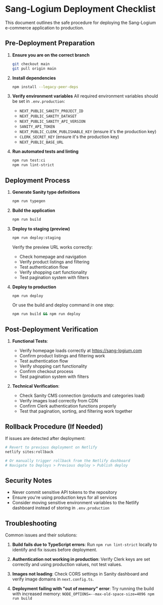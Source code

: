 # Sang-Logium Deployment Checklist

This document outlines the safe procedure for deploying the Sang-Logium e-commerce application to production.

## Pre-Deployment Preparation

1. **Ensure you are on the correct branch**
   ```bash
   git checkout main
   git pull origin main
   ```

2. **Install dependencies**
   ```bash
   npm install --legacy-peer-deps
   ```

3. **Verify environment variables**
   All required environment variables should be set in `.env.production`:
   - `NEXT_PUBLIC_SANITY_PROJECT_ID`
   - `NEXT_PUBLIC_SANITY_DATASET`
   - `NEXT_PUBLIC_SANITY_API_VERSION`
   - `SANITY_API_TOKEN`
   - `NEXT_PUBLIC_CLERK_PUBLISHABLE_KEY` (ensure it's the production key)
   - `CLERK_SECRET_KEY` (ensure it's the production key)
   - `NEXT_PUBLIC_BASE_URL`

4. **Run automated tests and linting**
   ```bash
   npm run test:ci
   npm run lint-strict
   ```

## Deployment Process

1. **Generate Sanity type definitions**
   ```bash
   npm run typegen
   ```

2. **Build the application**
   ```bash
   npm run build
   ```

3. **Deploy to staging (preview)**
   ```bash
   npm run deploy:staging
   ```
   
   Verify the preview URL works correctly:
   - Check homepage and navigation
   - Verify product listings and filtering
   - Test authentication flow
   - Verify shopping cart functionality
   - Test pagination system with filters

4. **Deploy to production**
   ```bash
   npm run deploy
   ```
   
   Or use the build and deploy command in one step:
   ```bash
   npm run build && npm run deploy
   ```

## Post-Deployment Verification

1. **Functional Tests**:
   - Verify homepage loads correctly at https://sang-logium.com
   - Confirm product listings and filtering work
   - Test authentication flow
   - Verify shopping cart functionality
   - Confirm checkout process
   - Test pagination system with filters

2. **Technical Verification**:
   - Check Sanity CMS connection (products and categories load)
   - Verify images load correctly from CDN
   - Confirm Clerk authentication functions properly
   - Test that pagination, sorting, and filtering work together

## Rollback Procedure (If Needed)

If issues are detected after deployment:

```bash
# Revert to previous deployment on Netlify
netlify sites:rollback

# Or manually trigger rollback from the Netlify dashboard
# Navigate to Deploys > Previous deploy > Publish deploy
```

## Security Notes

- Never commit sensitive API tokens to the repository
- Ensure you're using production keys for all services
- Consider moving sensitive environment variables to the Netlify dashboard instead of storing in `.env.production`

## Troubleshooting

Common issues and their solutions:

1. **Build fails due to TypeScript errors**:
   Run `npm run lint-strict` locally to identify and fix issues before deployment.

2. **Authentication not working in production**:
   Verify Clerk keys are set correctly and using production values, not test values.

3. **Images not loading**:
   Check CORS settings in Sanity dashboard and verify image domains in `next.config.ts`.

4. **Deployment failing with "out of memory" error**:
   Try running the build with increased memory: `NODE_OPTIONS=--max-old-space-size=4096 npm run build`